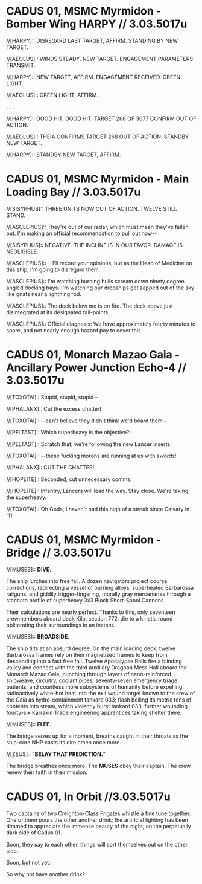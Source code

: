 # CADUS 01, MSMC Myrmidon - Bomber Wing HARPY // 3.03.5017u
//[HARPY]:: DISREGARD LAST TARGET, AFFIRM. STANDING BY NEW TARGET.

//[AEOLUS]:: WINDS STEADY. NEW TARGET. ENGAGEMENT PARAMETERS TRANSMIT.

//[HARPY]:: NEW TARGET, AFFIRM. ENGAGEMENT RECEIVED. GREEN LIGHT.

//[AEOLUS]:: GREEN LIGHT, AFFIRM.

. . .

//[HARPY]:: GOOD HIT, GOOD HIT. TARGET 268 OF 3677 CONFIRM OUT OF ACTION.

//[AEOLUS]:: THEIA CONFIRMS TARGET 268 OUT OF ACTION. STANDBY NEW TARGET.

//[HARPY]:: STANDBY NEW TARGET, AFFIRM.

# CADUS 01, MSMC Myrmidon - Main Loading Bay // 3.03.5017u

//[SISYPHUS]:: THREE UNITS NOW OUT OF ACTION. TWELVE STILL STAND.

//[ASCLEPIUS]:: They're out of our radar, which must mean they've fallen out. I'm making an official recommendation to pull out now--

//[SISYPHUS]:: NEGATIVE. THE INCLINE IS IN OUR FAVOR. DAMAGE IS NEGLIGIBLE.

//[ASCLEPIUS]:: --I'll record your opinions, but as the Head of Medicine on this ship, I'm going to disregard them. 

//[ASCLEPIUS]:: I'm watching burning hulls scream down ninety degree angled docking bays. I'm watching our dropships get zapped out of the sky like gnats near a lightning rod.

//[ASCLEPIUS]:: The deck below me is on fire. The deck above just disintegrated at its designated fail-points. 

//[ASCLEPIUS]:: Official diagnosis: We have approximately fourty minutes to spare, and not nearly enough hazard pay to cover this.

# CADUS 01, Monarch Mazao Gaia - Ancillary Power Junction Echo-4 // 3.03.5017u

//[TOXOTAI]:: Stupid, stupid, stupid--

//[PHALANX]:: Cut the excess chatter!

//[TOXOTAI]:: --can't believe they didn't think we'd board them--

//[PELTAST]:: Which superheavy is the objective?!

//[PELTAST]:: Scratch that, we're following the new Lancer inserts.

//[TOXOTAI]:: --these fucking morons are running at us with *swords*!

//[PHALANX]:: CUT THE CHATTER!

//[HOPLITE]:: Seconded, cut unnecessary comms. 

//[HOPLITE]:: Infantry, Lancers will lead the way. Stay close. We're taking the superheavy.

//[TOXOTAI]:: Oh Gods, I haven't had this high of a streak since Calvary in '11!

# CADUS 01, MSMC Myrmidon - Bridge // 3.03.5017u

//[MUSES]:: **DIVE**.

The ship lurches into free fall. A dozen navigators project course corrections, redirecting a vessel of burning alloys, superheated Barbarossa railguns, and giddily trigger-fingering, morally gray mercenaries through a staccato profile of superheavy 3x3 Block Short-Spool Cannons. 

Their calculations are nearly perfect. Thanks to this, only seventeen crewmembers aboard deck Kilo, section 772, die to a kinetic round obliterating their surroundings in an instant.

//[MUSES]:: **BROADSIDE**.

The ship tilts at an absurd degree. On the main loading deck, twelve Barbarossa frames rely on their magnetized frames to keep from descending into a fast free fall. Twelve Apocalypse Rails fire a blinding volley and connect with the third auxiliary Dragoon Mess Hall aboard the Monarch Mazao Gaia, punching through layers of nano-reinforced shipweave, circuitry, coolant pipes, seventy-seven emergency triage patients, and countless more subsystems of humanity before expelling radioactively white-hot heat into the exit wound target known to the crew of the Gaia as hydro-containment tankard 033; flash boiling its metric tons of contents into steam, which violently burst tankard 033, further wounding fourty-six Karrakin Trade engineering apprentices taking shelter there.

//[MUSES]:: **FLEE**.

The bridge seizes up for a moment, breaths caught in their throats as the ship-core NHP casts its dire omen once more.

//[ZEUS]:: "**BELAY THAT PREDICTION.**"

The bridge breathes once more. The **MUSES** obey their captain. The crew renew their faith in their mission.

# CADUS 01, In Orbit //3.03.5017u
Two captains of two Creighton-Class Frigates whistle a fine tune together. One of them pours the other another drink; the artificial lighting has been dimmed to appreciate the immense beauty of the night, on the perpetually dark side of Cadus 01. 

Soon, they say to each other, things will sort themselves out on the other side.

Soon, but not yet.

So why not have another drink?